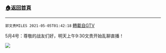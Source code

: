 ﻿###  [:house:返回首頁](https://github.com/ourhimalayas/txt)
---

`郭文贵MILES 2021-05-05T01:42:18` [轉載自GTV](https://gtv.org/web/#/UserInfo/5e596957357cc612d35a8044)

5月4号：尊敬的战友们好，明天上午9:30文贵开始乱聊直播！

[![](https://filegroup.gtv.org/cdn-cgi/image/width=600/https://filegroup.gtv.org/group7/web/20210505/01/42/0/d5a9dd86f565bc3788d2d7362f351861.jpg)](https://filegroup.gtv.org/group7/web/20210505/01/42/0/5bfc05bf35da29b2e5298e2af0853f3d.mp4)